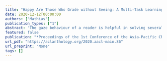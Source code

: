 ```yaml
---
title: "Happy Are Those Who Grade without Seeing: A Multi-Task Learning Approach to Grade Essays Using Gaze Behaviour"
date: 2020-12-12T00:00:00
authors: ['Mathias']
publication_types: ["1"]
abstract: "The gaze behaviour of a reader is helpful in solving several NLP tasks such as automatic essay grading. However, collecting gaze behaviour from readers is costly in terms of time and money. In this paper, we propose a way to improve automatic essay grading using gaze behaviour, which is learnt at run time using a multi-task learning framework. To demonstrate the efficacy of this multi-task learning based approach to automatic essay grading, we collect gaze behaviour for 48 essays across 4 essay sets, and learn gaze behaviour for the rest of the essays, numbering over 7000 essays. Using the learnt gaze behaviour, we can achieve a statistically significant improvement in performance over the state-of-the-art system for the essay sets where we have gaze data. We also achieve a statistically significant improvement for 4 other essay sets, numbering about 6000 essays, where we have no gaze behaviour data available. Our approach establishes that learning gaze behaviour improves automatic essay grading."
featured: false
publication: "*Proceedings of the 1st Conference of the Asia-Pacific Chapter of the Association for Computational Linguistics and the 10th International Joint Conference on Natural Language Processing*"
url_pdf: "https://aclanthology.org/2020.aacl-main.86"
url_preprint: "None"
tags: []
---
```

